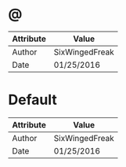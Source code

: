# @
| Attribute | Value |
| ---  | ---     |
| Author | SixWingedFreak |
| Date | 01/25/2016 |
# Default
| Attribute | Value |
| ---  | ---     |
| Author | SixWingedFreak |
| Date | 01/25/2016 |
